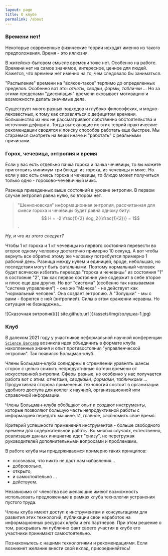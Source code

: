 ```yaml
---
layout: page
title: О клубе
permalink: /about
---
```



### Времени нет!

Некоторые современные физические теории исходят именно из такого предположения. Время - это иллюзия.

В житейско-бытовом смысле времени тоже нет. Особенно на работе. Времени нет на самое значимое, интересное, ценное для людей. Кажется, что времени нет именно на то, чем следовало бы заниматься.

"Распыление" времени на "всякое-такое" терпимо до определенных пределов. Особенно вот это: *отчеты, сводки, формы, таблички ...* Но за этими пределами "диссипация" времени сковывает мотивацию и возможности делать значимые дела.  

Существует много разных подходов и глубоко-философских, и модно-лековестных, к тому как справляться с дефицитом времени. Большинство из них не рассматривают собственно обстоятельства и источники дефицита. Тогда вытекающие их этих теорий практические рекомендации сводятся к поиску способов работать еще быстрее.  Мы стараемся смотреть на вещи иначе и "работать" с реальными причинами.

### Горох, чечевица, энтропия и время

Если у вас есть отдельно пачка гороха и пачка чечевицы, то вы можете приготовить минимум три блюда: из гороха, из чечевицы и микс. Но если у вас есть смесь гороха и чечевицы, то блюдо может получиться только одно - горохово-чечевичный микс.

Разница приведенных выше состояний в уровне энтропии. В первом случае энтропия равна нулю, во втором нет.

> "Шенноновская" информационная энтропия, рассчитанная для смеси гороха и чечевицы будет равна одному биту:
> $$ H = -2 \frac{1}{2} \log_2{(\frac{1}{2})} = 1$$.

*Ну, и что из этого следует?*

Чтобы 1 кг гороха и 1 кг чечевицы из первого состояния перевести во второе  одному человеку достаточно примерно 10 секунд. А вот чтобы вернуть все обратно этому же человеку потребуется примерно 1 рабочий день. Разница между нулем и единицей, вроде, небольшая, но последствия могут быть фатальными. Поэтому нормальный человек будет всячески избегать перевода "гороха и чечевицы" из состояния "1" в состояние "2", так как первое состояние уже содержит в себе второе и плюс еще два других. Но вот "система" (особенно так называемая "система управления") - она же "Мачеха" - не действует как "нормальный человек". Она  создает энтропию. А "Золушки" - мы с вами - борются с ней (энтропией). Силы в этом сражении неравны. Но ситуация не безнадежна...

![Сказочная энтропия]({{ site.github.url }}/assets/img/золушка-1.jpg)

### Клуб

В далеком 2021 году у участников неформальной научной конференции [`Science Barcamp`](https://science-barcamp.ru/topic_2) возникла идея объединить в формате клуба накопленные знания и опыт противостояния "управленческой энтропии". Так появился Больцман-клуб.

Члены Больцман-клуба солидарны в стремлении уравнять шансы сторон с целью снизить непродуктивные потери времени от искусственной энтропии. Сферы разные, но особенно у нас получается работа вот с этим: *отчетами, сводками, формами, табличками ...* Продуктивная сторона применения технологий состоит в организации удобного доступа для коллег к научной, организационной или справочной информации.

Члены Больцман-клуба обобщают опыт и создают инструменты, которые позволяют большую часть непродуктивной работы с информацией передать машине. И, главное, сэкономить свое время.

Критерий успешности применения инструментов - больше свободного времени для содержательной работы. Во многих случаях, естественно, реализация данных инициатив идет "снизу", не перегружая руководителей дополнительными вопросами и проблемами.

В работе клуба мы придерживаемся примерно таких принципов:

- осознавая, что никто не даст нам избавления...
- добровольно,
- открыто,
- и самостоятельно ...
- действуем.

Независимо от членства все желающие имеют возможность использовать предложенные в рамках клуба технологии устранения пустого труда.

Члены клуба имеют доступ к инструментам и консультациям для развития этих технологий, публикации свои наработок на информационных ресурсах клуба и его партнеров. При этом решение о том, раскрывать ли публично факт своего участия в клубе его участники принимают самостоятельно.

Познакомьтесь с нашими технологиями и рекомендациями. Если возникнет желание внести свой вклад, присоединяйтесь!
